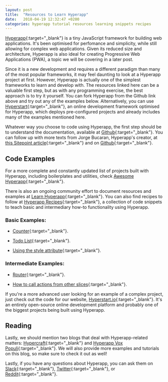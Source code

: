 ```yaml
---
layout: post
title:  "Resources to Learn Hyperapp"
date:   2018-04-19 12:32:47 +0200
categories: hyperapp tutorial resources learning snippets recipes
---
```

[Hyperapp](https://github.com/hyperapp/hyperapp){:target="_blank"} is a tiny JavaScript framework for building web applications. It's been optimised for perfomance and simplicity, while still allowing for complex web applications. Given its reduced size and architecture, Hyperapp is also ideal for creating Progressive Web Applications (PWA), a topic we will be covering in a later post.

Since it is a new development and requires a different paradigm than many of the most popular frameworks, it may feel daunting to look at a Hyperapp project at first. However, Hyperapp is actually one of the simplest frameworks to learn and develop with. The resources linked here can be a valuable first step, but as with any programming exercise, the best approach is to try it yourself. You can fork Hyperapp from the Github link above and try out any of the examples below. Alternatively, you can use [Hyperstart](https://www.hyperstart.io/){:target="_blank"}, an online development framework optimised for Hyperapp, which deploys pre-configured projects and already includes many of the examples mentioned here.

Whatever way you choose to code using Hyperapp, the first step should be to understand the documentation, available at [Github](https://github.com/hyperapp/hyperapp/blob/master/README.md){:target="_blank"}. You can follow up with more texts from Jorge Bucaran, Hyperapp's creator, at [this Sitepoint article](https://www.sitepoint.com/hyperapp-1-kb-javascript-library/){:target="_blank"} and on [Github](https://gist.github.com/JorgeBucaran/8dc33b7947f3193eb2ea3d5700e27036){:target="_blank"}.

## Code Examples

For a more complete and constantly updated list of projects built with Hyperapp, including boilerplates and utilities, check [Awesome Hyperapp](https://github.com/hyperapp/awesome-hyperapp){:target="_blank"}.

There is also an ongoing community effort to document resources and examples at [Learn Hyperapp](https://github.com/LearnHyperapp){:target="_blank"}. You can also find recipes to follow at [Hyperapp Recipes](https://github.com/LearnHyperapp/hyperapp-recipes){:target="_blank"}, a collection of code snippets to teach basic and intermediary how-to functionality using Hyperapp.

### Basic Examples:

* [Counter](https://www.hyperstart.io/projects/NYAw2ak7y3R75uHzHWydyk5cViH3-ZB0sSq0VviHwE3PK){:target="_blank"}.

* [Todo List](https://www.hyperstart.io/projects/NYAw2ak7y3R75uHzHWydyk5cViH3-D1WPCuSI9lseef96){:target="_blank"}.

* [Using the style attribute](https://www.hyperstart.io/projects/NYAw2ak7y3R75uHzHWydyk5cViH3-x6HI0o8Q2jYAZvK8){:target="_blank"}.

### Intermediate Examples:

* [Router](https://www.hyperstart.io/projects/NYAw2ak7y3R75uHzHWydyk5cViH3-mXXHQq4S06S2Uo7u){:target="_blank"}.

* [How to call actions from other slices](https://www.hyperstart.io/projects/NYAw2ak7y3R75uHzHWydyk5cViH3-SCMgWopKZGsi3Sm6){:target="_blank"}.

If you're a more advanced user looking for an example of a complex project, just check out the code for our website, [Hyperstart.io](https://github.com/hyperstart/hyperstart.io){:target="_blank"}. It's an entirely open-source online development platform and probably one of the biggest projects being built using Hyperapp.

## Reading

Lastly, we should mention two blogs that deal with Hyperapp-related matters: [Hypercraft](https://zaceno.github.io/hypercraft/){:target="_blank"} and [Hyperapp Vox Populi](https://medium.com/hyperapp){:target="_blank"}. We will also provide more examples and tutorials on this blog, so make sure to check it out as well!

Lastly, if you have any questions about Hyperapp, you can ask them on [Slack](https://hyperapp.slack.com/messages){:target="_blank"}, [Twitter](https://github.com/HyperappJS){:target="_blank"}, or [Reddit](https://www.reddit.com/r/hyperapp){:target="_blank"}.
